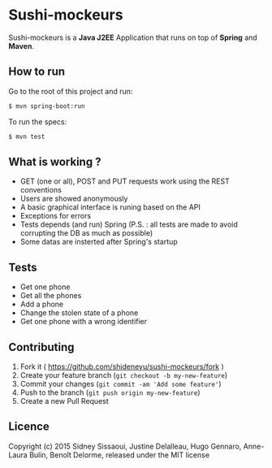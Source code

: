 # Sushi-mockeurs

Sushi-mockeurs is a **Java J2EE** Application that runs on top of **Spring** and **Maven**.

## How to run

Go to the root of this project and run:

```sh
$ mvn spring-boot:run
```

To run the specs:

```sh
$ mvn test
```

## What is working ?

* GET (one or all), POST and PUT requests work using the REST conventions
* Users are showed anonymously
* A basic graphical interface is runing based on the API
* Exceptions for errors
* Tests depends (and run) Spring (P.S. : all tests are made to avoid corrupting the DB as much as possible)
* Some datas are insterted after Spring's startup

## Tests

* Get one phone
* Get all the phones
* Add a phone
* Change the stolen state of a phone
* Get one phone with a wrong identifier
 

## Contributing

1. Fork it ( https://github.com/shideneyu/sushi-mockeurs/fork )
2. Create your feature branch (`git checkout -b my-new-feature`)
3. Commit your changes (`git commit -am 'Add some feature'`)
4. Push to the branch (`git push origin my-new-feature`)
5. Create a new Pull Request

## Licence

Copyright (c) 2015 Sidney Sissaoui, Justine Delalleau, Hugo Gennaro, Anne-Laura Bulin, Benoît Delorme, released under the MIT license

